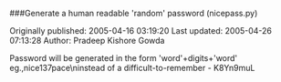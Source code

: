 ###Generate a human readable 'random' password (nicepass.py)

Originally published: 2005-04-16 03:19:20
Last updated: 2005-04-26 07:13:28
Author: Pradeep Kishore Gowda

Password  will be generated in the form 'word'+digits+'word'  eg.,nice137pace\ninstead of  a difficult-to-remember - K8Yn9muL